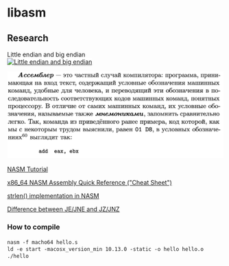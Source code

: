 # libasm

## Research
<p>Little endian and big endian<br />
    <a href="https://agilescientific.com/blog/2017/3/31/little-endian-is-legal">
        <img style="background-color: white; width: 70vw;" src="https://images.squarespace-cdn.com/content/v1/549dcda5e4b0a47d0ae1db1e/1490746414666-EM74IA60AFM16OEH9G22/ke17ZwdGBToddI8pDm48kOMlUb6YZjvz-j7uj5wTIAtZw-zPPgdn4jUwVcJE1ZvWQUxwkmyExglNqGp0IvTJZamWLI2zvYWH8K3-s_4yszcp2ryTI0HqTOaaUohrI8PICROjhJFkM8GI5jSypQ9qrB6ZUKEpH8g8X8GW3p0wQZI/image-asset.png?format=1000w" alt="Little endian and big endian" href="https://agilescientific.com/blog/2017/3/31/little-endian-is-legal">
    </a>
</p>

<img src="img/assembler_intro_stolyarov1.png" style="width: 70vw;" alt="Скриншот книги Введение в программирование, Столяров." href="http://www.stolyarov.info/books/pdf/progintro_vol1.pdf">

[NASM Tutorial](https://cs.lmu.edu/~ray/notes/nasmtutorial/)

[x86_64 NASM Assembly Quick Reference ("Cheat Sheet")](https://www.cs.uaf.edu/2017/fall/cs301/reference/x86_64.html)

[strlen() implementation in NASM](https://tuttlem.github.io/2013/01/08/strlen-implementation-in-nasm.html)

[Difference between JE/JNE and JZ/JNZ](https://stackoverflow.com/questions/14267081/difference-between-je-jne-and-jz-jnz)

### How to compile
```
nasm -f macho64 hello.s
ld -e start -macosx_version_min 10.13.0 -static -o hello hello.o
./hello
```